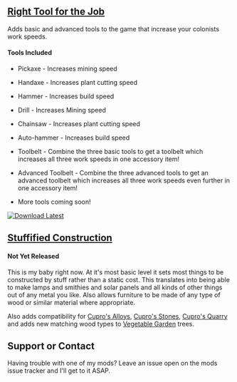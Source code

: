  
## **[Right Tool for the Job](https://github.com/Sixdd6/Right-Tool-for-the-Job-Rebalanced/releases)** 

Adds basic and advanced tools to the game that increase your colonists work speeds. 

#### Tools Included 

 * Pickaxe - Increases mining speed
 * Handaxe - Increases plant cutting speed
 * Hammer - Increases build speed 
 

 * Drill - Increases Mining speed
 * Chainsaw - Increases plant cutting speed
 * Auto-hammer - Increases build speed 
 

 * Toolbelt - Combine the three basic tools to get a toolbelt which increases all three work speeds in one accessory item! 
 * Advanced Toolbelt - Combine the three advanced tools to get an advanced toolbelt which increases all three work speeds even further in one accessory item! 
 

 * More tools coming soon!

[![Download Latest](https://image.ibb.co/bw9vVv/Download_Purple.png)](https://github.com/Sixdd6/Right-Tool-for-the-Job-Rebalanced/releases/download/0.17.1.8/Right-Tool-for-the-Job-Rebalanced-0.17.1.8.zip)
 

## **[Stuffified Construction](https://github.com/Sixdd6/Stuffified-Construction)** 
#### **Not Yet Released**

This is my baby right now. At it's most basic level it sets most things to be constructed by stuff rather than a static cost. This translates into being able to make lamps and smithies and solar panels and all kinds of other things out of any metal you like. Also allows furniture to be made of any type of wood or similar material where appropriate. 
 

Also adds compatibility for [Cupro's Alloys](https://ludeon.com/forums/index.php?topic=32190.0), [Cupro's Stones](https://ludeon.com/forums/index.php?topic=32190.0), [Cupro's Quarry](https://ludeon.com/forums/index.php?topic=32190.0) and adds new matching wood types to [Vegetable Garden](https://ludeon.com/forums/index.php?topic=12934.0) trees.




## Support or Contact

Having trouble with one of my mods? Leave an issue open on the mods issue tracker and I'll get to it ASAP.
